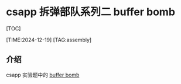 # csapp 拆弹部队系列二 buffer bomb

[TOC]

[TIME:2024-12-19]
[TAG:assembly]

## 介绍
csapp 实验题中的 [buffer bomb](https://csapp.cs.cmu.edu/3e/labs.html)
